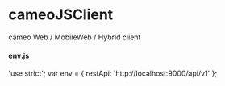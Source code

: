 cameoJSClient
==================

cameo Web / MobileWeb / Hybrid client


#### env.js
'use strict';
var env = {
    restApi: 'http://localhost:9000/api/v1'
};